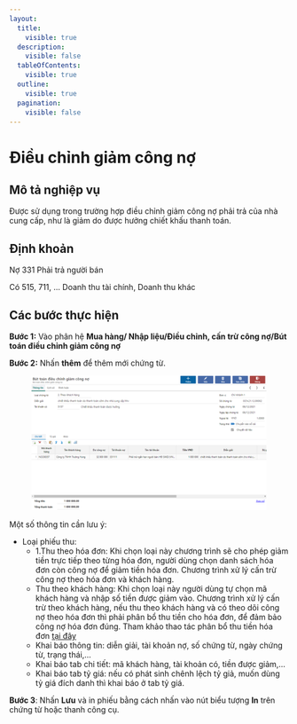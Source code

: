 ```yaml
---
layout:
  title:
    visible: true
  description:
    visible: false
  tableOfContents:
    visible: true
  outline:
    visible: true
  pagination:
    visible: false
---
```


# Điều chỉnh giảm công nợ

## Mô tả nghiệp vụ

Được sử dụng trong trường hợp điều chỉnh giảm công nợ phải trả của nhà cung cấp, như là giảm do được hưởng chiết khấu thanh toán.

## **Định khoản**

Nợ 331 Phải trả người bán

Có 515, 711, ... Doanh thu tài chính, Doanh thu khác

## **Các bước thực hiện**

**Bước 1:** Vào phân hệ **Mua hàng/ Nhập liệu/Điều chỉnh, cấn trừ công nợ/Bút toán điều chỉnh giảm công nợ**

**Bước 2:** Nhấn **thêm** để thêm mới chứng từ.

<figure><img src="../../.gitbook/assets/image (95).png" alt=""><figcaption></figcaption></figure>

Một số thông tin cần lưu ý:

* Loại phiếu thu:
  * 1.Thu theo hóa đơn: Khi chọn loại này chương trình sẽ cho phép giảm tiền trực tiếp theo từng hóa đơn, người dùng chọn danh sách hóa đơn còn công nợ để giảm tiền hóa đơn. Chương trình xử lý cấn trừ công nợ theo hóa đơn và khách hàng.
  * Thu theo khách hàng: Khi chọn loại này người dùng tự chọn mã khách hàng và nhập số tiền được giảm vào. Chương trình xử lý cấn trừ theo khách hàng, nếu thu theo khách hàng và có theo dõi công nợ theo hóa đơn thì phải phân bổ thu tiền cho hóa đơn, để đảm bảo công nợ hóa đơn đúng. Tham khảo thao tác phân bổ thu tiền hóa đơn [tại đây](../../ban-hang/quan-ly-tuoi-no-hoa-don/phan-bo-tien-thu-cho-hoa-don.md)
  * Khai báo thông tin: diễn giải, tài khoản nợ, số chứng từ, ngày chứng từ, trạng thái,...
  * Khai báo tab chi tiết: mã khách hàng, tài khoản có, tiền được giảm,...
  * Khai báo tab tỷ giá: nếu có phát sinh chênh lệch tỷ giả, muốn dùng tỷ giá đích danh thì khai báo ở tab tỷ giá.

**Bước 3**: Nhấn **Lưu** và in phiếu bằng cách nhấn vào nút biểu tượng **In** trên chứng từ hoặc thanh công cụ.
